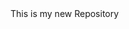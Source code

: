 <!DOCTYPE html>
<html>
    <head>
        <title>MY GIT REPO</title>
        <style>
            .bold{
                font-weight: bold;
            }
        </style>
    </head>
    <body>
        This is my new Repository
        <style>
            .bold{
                font-style: italic;
            }
        </style>
    </body>
</html>
